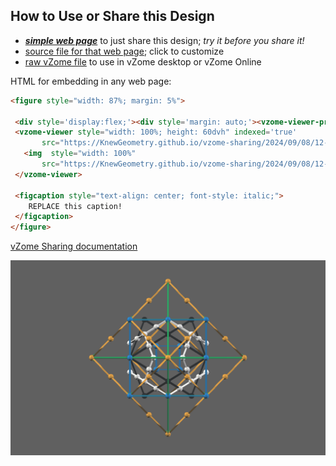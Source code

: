 
## How to Use or Share this Design

 - [***simple web page***](<https://KnewGeometry.github.io/vzome-sharing/2024/09/08/12-42-42-Knew-Geometry-CosmicMind™-Intermediate-Kit/>) to just share this design; *try it before you share it!*
 - [source file for that web page](<https://github.com/KnewGeometry/vzome-sharing/edit/main/2024/09/08/12-42-42-Knew-Geometry-CosmicMind™-Intermediate-Kit/index.md>); click to customize
 - [raw vZome file](<https://raw.githubusercontent.com/KnewGeometry/vzome-sharing/main/2024/09/08/12-42-42-Knew-Geometry-CosmicMind™-Intermediate-Kit/Knew-Geometry-CosmicMind™-Intermediate-Kit.vZome>) to use in vZome desktop or vZome Online
 
 HTML for embedding in any web page:
 ```html
<figure style="width: 87%; margin: 5%">
  
  <div style='display:flex;'><div style='margin: auto;'><vzome-viewer-previous load-camera='true' label='prev step'></vzome-viewer-previous><vzome-viewer-next load-camera='true' label='next step'></vzome-viewer-next></div></div>
  <vzome-viewer style="width: 100%; height: 60dvh" indexed='true'
        src="https://KnewGeometry.github.io/vzome-sharing/2024/09/08/12-42-42-Knew-Geometry-CosmicMind™-Intermediate-Kit/Knew-Geometry-CosmicMind™-Intermediate-Kit.vZome" >
    <img  style="width: 100%"
        src="https://KnewGeometry.github.io/vzome-sharing/2024/09/08/12-42-42-Knew-Geometry-CosmicMind™-Intermediate-Kit/Knew-Geometry-CosmicMind™-Intermediate-Kit.png" >
  </vzome-viewer>

  <figcaption style="text-align: center; font-style: italic;">
     REPLACE this caption!
  </figcaption>
</figure>

 ```

[vZome Sharing documentation](https://vzome.github.io/vzome/sharing.html#how-it-works)

![Image](<Knew-Geometry-CosmicMind™-Intermediate-Kit.png>)

